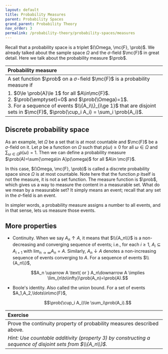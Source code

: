 ```yaml
---
layout: default
title: Probability Measures
parent: Probability Spaces
grand_parent: Probability Theory
nav_order: 3
permalink: /probability-theory/probability-spaces/measures
---
```


Recall that a probability space is a triplet $(\Omega, \mc{F}, \prob)$. We already talked about the sample space $\Omega$ and the $\sigma$-field $\mc{F}$ in great detail. Here we talk about the probability measure $\prob$.

| <span class="fs-4 text-green-100">Probability measure</span> |
|:---------------|
| A set function $\prob$ on a $\sigma$-field $\mc{F}$ is a probability measure if |
| 1. $0\le \prob(A)\le 1$ for all $A\in\mc{F}$.<br>2. $\prob(\emptyset)=0$ and $\prob(\Omega)=1$.<br>3. For a sequence of events $\\{A_i\\}_{i\ge 1}$ that are disjoint sets in $\mc{F}$, $\prob(\cup_i A_i) = \sum_i \prob(A_i)$. |

## Discrete probability space
As an example, let $\Omega$ be a set that is at most countable and $\mc{F}$ be a $\sigma$-field on it. Let $p$ be a function on $\Omega$ such that $p(\omega)\ge 0$ for all $\omega\in\Omega$ and $\sum_{\omega\in\Omega}p(\omega)=1$. Then we can define a probability measure $\prob(A)=\sum{\omega\in A}p(\omega)$ for all $A\in \mc{F}$.

In this case, $(\Omega, \mc{F}, \prob)$ is called a <span class="text-purple-000">discrete probability space</span> since $\Omega$ is at most countable. Note here that the function $p$ itself is not the measure, it is not a set function. The measure function is $\prob$, which gives us a way to <span class="text-purple-000">measure the content in a measurable set</span>. What do we mean by a measurable set? It simply means an event; recall that any set in the $\sigma$-field is an event.

In simpler words, a probability measure assigns a number to all events, and in that sense, lets us measure those events.

## More properties
- <span class="text-purple-000">Continuity.</span> When we say $A_n\uparrow A$, it means that $\\{A_n\\}$ is a non-decreasing and converging sequence of events; i.e., for each $i\ge 1$, $A_i\subseteq A_{i+1}$ with $\lim_{n\to\infty}A_n=A$. Similarly, $A_n\downarrow A$ denotes a non-increasing sequence of events converging to $A$. For a sequence of events $\\{A_n\\}$,

    $$A_n \uparrow A \text{ or } A_n\downarrow A \implies \lim_{n\to\infty}\prob(A_n)=\prob(A).$$
- <span class="text-purple-000">Boole's identity.</span> Also called the <span class="text-purple-000">union bound</span>. For a set of events $A_1,A_2,\ldots\in\mc{F}$,

    $$\prob(\cup_i A_i)\le \sum_i\prob(A_i).$$

| <span class="fs-4 text-green-100">Exercise</span> |
|:---------------|
| Prove the continuity property of probability measures described above. |
| *<span class="text-purple-000">Hint:</span> Use countable additivity (property 3) by constructing a sequence of disjoint sets from $\\{A_n\\}$.* |
